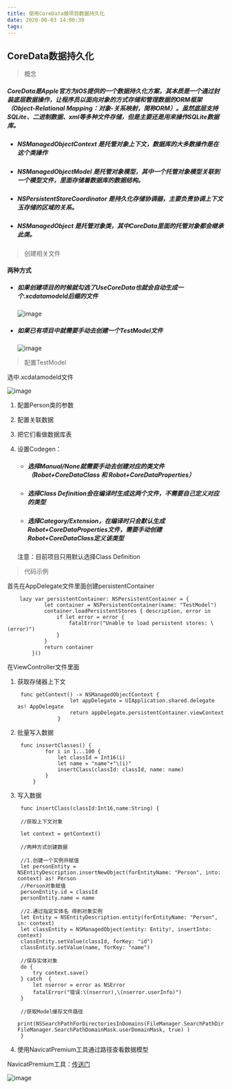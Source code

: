 ```yaml
---
title: 使用CoreData做项目数据持久化
date: 2020-06-03 14:00:39
tags:
---
```


<h2>CoreData数据持久化</h2>

> 概念

<h5>CoreData是Apple官方为iOS提供的一个数据持久化方案，其本质是一个通过封装底层数据操作，让程序员以面向对象的方式存储和管理数据的ORM框架（Object-Relational Mapping：对象-关系映射，简称ORM）。虽然底层支持SQLite、二进制数据、xml等多种文件存储，但是主要还是用来操作SQLite数据库。</h5>

* <h5>NSManagedObjectContext 是托管对象上下文，数据库的大多数操作是在这个类操作</h5>
* <h5>NSManagedObjectModel 是托管对象模型，其中一个托管对象模型关联到一个模型文件，里面存储着数据库的数据结构。</h5>
* <h5>NSPersistentStoreCoordinator 是持久化存储协调器，主要负责协调上下文玉存储的区域的关系。</h5>
* <h5>NSManagedObject 是托管对象类，其中CoreData里面的托管对象都会继承此类。</h5>

> 创建相关文件

<h4>两种方式</h4>

* <h5>如果创建项目的时候就勾选了UseCoreData也就会自动生成一个.xcdatamodeld后缀的文件</h5>
  
  ![image](https://gitee.com/SwagGroup/image-storage/raw/master/imageFolder/LearnCoreData01.png)

* <h5>如果已有项目中就需要手动去创建一个TestModel文件</h5>
  
   ![image](https://gitee.com/SwagGroup/image-storage/raw/master/imageFolder/LearnCoreData02.png)

> 配置TestModel

选中.xcdatamodeld文件

![image](https://gitee.com/SwagGroup/image-storage/raw/master/imageFolder/LearnCoreData03.png)

1. 配置Person类的参数

2. 配置关联数据

3. 把它们看做数据库表 

4. 设置Codegen：
   
   * <h5>选择Manual/None就需要手动去创建对应的类文件（Robot+CoreDataClass 和 Robot+CoreDataProperties）</h5>
   * <h5>选择Class Definition会在编译时生成这两个文件，不需要自己定义对应的类型</h5>
   * <h5>选择Category/Extension，在编译时只会默认生成Robot+CoreDataProperties文件，需要手动创建Robot+CoreDataClass定义该类型</h5>
   
   注意：目前项目只用默认选择Class Definition

> 代码示例

首先在AppDelegate文件里面创建persistentContainer

        lazy var persistentContainer: NSPersistentContainer = {
                let container = NSPersistentContainer(name: "TestModel")
                container.loadPersistentStores { description, error in
                    if let error = error {
                        fatalError("Unable to load persistent stores: \(error)")
                    }
                }
                return container
            }()

在ViewController文件里面

1. 获取存储器上下文
   
        func getContext() -> NSManagedObjectContext {
                        let appDelegate = UIApplication.shared.delegate as! AppDelegate
                        return appDelegate.persistentContainer.viewContext
                    }

2. 批量写入数据
   
        func inssertClasses() {
                for i in 1...100 {
                    let classId = Int16(i)
                    let name = "name"+"\(i)"
                    insertClass(classId: classId, name: name)
                }
            }

3. 写入数据
   
        func insertClass(classId:Int16,name:String) {
       
        //获取上下文对象
       
        let context = getContext()
       
        //两种方式创建数据
       
        //1.创建一个实例并赋值
        let personEntity = NSEntityDescription.insertNewObject(forEntityName: "Person", into: context) as! Person
        //Person对象赋值
        personEntity.id = classId
        personEntity.name = name
       
        //2.通过指定实体名 得到对象实例
        let Entity = NSEntityDescription.entity(forEntityName: "Person", in: context)
        let classEntity = NSManagedObject(entity: Entity!, insertInto: context)
        classEntity.setValue(classId, forKey: "id")
        classEntity.setValue(name, forKey: "name")
       
        //保存实体对象
        do {
            try context.save()
        } catch  {
            let nserror = error as NSError
            fatalError("错误:\(nserror),\(nserror.userInfo)")
        }
       
        //获取Model缓存文件路径
        print(NSSearchPathForDirectoriesInDomains(FileManager.SearchPathDirectory.applicationSupportDirectory, FileManager.SearchPathDomainMask.userDomainMask, true) )
        }

4. 使用NavicatPremium工具通过路径查看数据模型

NavicatPremium工具：[传送门](https://xclient.info/s/navicat-premium.html)

![image](https://gitee.com/SwagGroup/image-storage/raw/master/imageFolder/LearnCoreData04.png)
